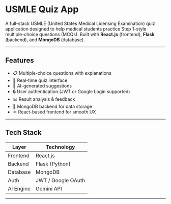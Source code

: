 #  USMLE Quiz App

A full-stack USMLE (United States Medical Licensing Examination) quiz application designed to help medical students practice Step 1-style multiple-choice questions (MCQs). Built with **React.js** (frontend), **Flask** (backend), and **MongoDB** (database).

---

##  Features

- 📋 Multiple-choice questions with explanations  
- 🧪 Real-time quiz interface  
- 🧠 AI-generated suggestions   
- 🔒 User authentication (JWT or Google Login supported)  
- 📊 Result analysis & feedback  
- 📁 MongoDB backend for data storage  
- ⚛️ React-based frontend for smooth UX  

---

##  Tech Stack

| Layer      | Technology        |
|------------|-------------------|
| Frontend   | React.js          |
| Backend    | Flask (Python)    |
| Database   | MongoDB           |
| Auth       | JWT / Google OAuth|
| AI Engine  | Gemini API        |

---

